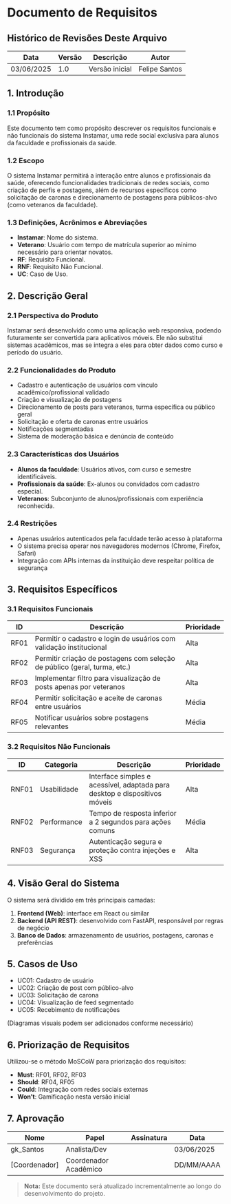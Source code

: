 # Documento de Requisitos

## Histórico de Revisões Deste Arquivo

| Data       | Versão | Descrição                | Autor          |
| ---------- | ------ | ------------------------ | ----------     |
| 03/06/2025 | 1.0    | Versão inicial           | Felipe Santos  |

## 1. Introdução

### 1.1 Propósito

Este documento tem como propósito descrever os requisitos funcionais e não funcionais do sistema Instamar, uma rede social exclusiva para alunos da faculdade e profissionais da saúde.

### 1.2 Escopo

O sistema Instamar permitirá a interação entre alunos e profissionais da saúde, oferecendo funcionalidades tradicionais de redes sociais, como criação de perfis e postagens, além de recursos específicos como solicitação de caronas e direcionamento de postagens para públicos-alvo (como veteranos da faculdade).

### 1.3 Definições, Acrônimos e Abreviações

- **Instamar**: Nome do sistema.
- **Veterano**: Usuário com tempo de matrícula superior ao mínimo necessário para orientar novatos.
- **RF**: Requisito Funcional.
- **RNF**: Requisito Não Funcional.
- **UC**: Caso de Uso.

## 2. Descrição Geral

### 2.1 Perspectiva do Produto

Instamar será desenvolvido como uma aplicação web responsiva, podendo futuramente ser convertida para aplicativos móveis. Ele não substitui sistemas acadêmicos, mas se integra a eles para obter dados como curso e período do usuário.

### 2.2 Funcionalidades do Produto

- Cadastro e autenticação de usuários com vínculo acadêmico/profissional validado
- Criação e visualização de postagens
- Direcionamento de posts para veteranos, turma específica ou público geral
- Solicitação e oferta de caronas entre usuários
- Notificações segmentadas
- Sistema de moderação básica e denúncia de conteúdo

### 2.3 Características dos Usuários

- **Alunos da faculdade**: Usuários ativos, com curso e semestre identificáveis.
- **Profissionais da saúde**: Ex-alunos ou convidados com cadastro especial.
- **Veteranos**: Subconjunto de alunos/profissionais com experiência reconhecida.

### 2.4 Restrições

- Apenas usuários autenticados pela faculdade terão acesso à plataforma
- O sistema precisa operar nos navegadores modernos (Chrome, Firefox, Safari)
- Integração com APIs internas da instituição deve respeitar política de segurança

## 3. Requisitos Específicos

### 3.1 Requisitos Funcionais

| ID   | Descrição                                                                 | Prioridade |
| ---- | ------------------------------------------------------------------------- | ---------- |
| RF01 | Permitir o cadastro e login de usuários com validação institucional       | Alta       |
| RF02 | Permitir criação de postagens com seleção de público (geral, turma, etc.) | Alta       |
| RF03 | Implementar filtro para visualização de posts apenas por veteranos        | Alta       |
| RF04 | Permitir solicitação e aceite de caronas entre usuários                   | Média      |
| RF05 | Notificar usuários sobre postagens relevantes                             | Média      |

### 3.2 Requisitos Não Funcionais

| ID    | Categoria   | Descrição                                                                 | Prioridade |
| ----- | ----------- | ------------------------------------------------------------------------- | ---------- |
| RNF01 | Usabilidade | Interface simples e acessível, adaptada para desktop e dispositivos móveis | Alta       |
| RNF02 | Performance | Tempo de resposta inferior a 2 segundos para ações comuns                 | Média      |
| RNF03 | Segurança   | Autenticação segura e proteção contra injeções e XSS                      | Alta       |

## 4. Visão Geral do Sistema

O sistema será dividido em três principais camadas:  
1. **Frontend (Web)**: interface em React ou similar  
2. **Backend (API REST)**: desenvolvido com FastAPI, responsável por regras de negócio  
3. **Banco de Dados**: armazenamento de usuários, postagens, caronas e preferências  

## 5. Casos de Uso

- UC01: Cadastro de usuário  
- UC02: Criação de post com público-alvo  
- UC03: Solicitação de carona  
- UC04: Visualização de feed segmentado  
- UC05: Recebimento de notificações  

(Diagramas visuais podem ser adicionados conforme necessário)

## 6. Priorização de Requisitos

Utilizou-se o método MoSCoW para priorização dos requisitos:

- **Must**: RF01, RF02, RF03  
- **Should**: RF04, RF05  
- **Could**: Integração com redes sociais externas  
- **Won’t**: Gamificação nesta versão inicial

## 7. Aprovação

| Nome       | Papel             | Assinatura | Data       |
| ---------- | ----------------- | ---------- | ---------- |
| gk_Santos  | Analista/Dev      |            | 03/06/2025 |
| [Coordenador] | Coordenador Acadêmico |            | DD/MM/AAAA |

> **Nota:** Este documento será atualizado incrementalmente ao longo do desenvolvimento do projeto.
